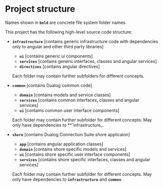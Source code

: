 # Project structure

Names shown in **`bold`** are concrete file system folder names.

This project has the following high-level source code structure:

* **`infrastructure`** [contains generic infrastructure code with dependencies only to angular and other third party libraries]
  - **`ui`** [contains generic ui components]
  - **`services`** [contains generic interfaces, classes and angular services]
  - **`directives`** [contains angular directives]

  Each folder may contain further subfolders for different concepts.

* **`common`** [contains Dualog common code]
  - **`domain`** [contains models and service classes]
  - **`services`** [contains common interfaces, classes and angular services]
  - **`ui`** [contains common user interface components]

  Each folder may contain further subfolder for different concepts.
  May only have dependencies to **`infrastructure_.

* **`shore`** [contains Dualog Connection Suite shore applicaion]
  - **`app`** [contains angular application classes]
  - **`domain`** [contains shore specific models and services]
  - **`ui`** [contains shore specific user interface components]
  - **`services`** [contains shore specific interfaces, classes and angular services]

  Each folder may contain further subfolder for different concepts.
  May only have dependencies to **`infrastructure`** and **`common`**.

